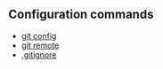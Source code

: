 ## Configuration commands

- [git config](git_config.md)
- [git remote](git_remote.md)
- [.gitignore](git_ignore.md)
